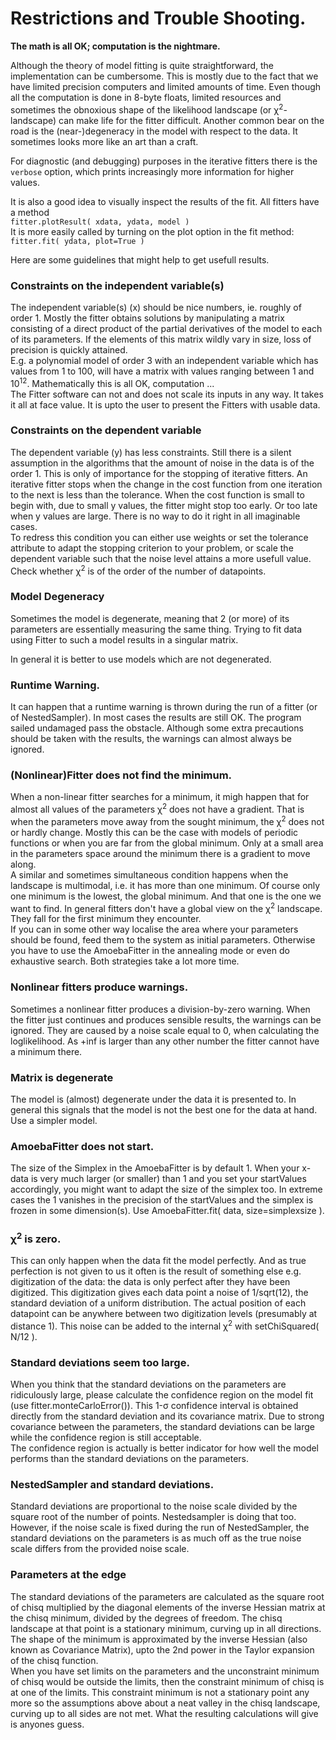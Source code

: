 
# Restrictions and Trouble Shooting.

**The math is all OK; computation is the nightmare.**


Although the theory of model fitting is quite straightforward, the
implementation can be cumbersome. This is mostly due to the fact that we
have limited precision computers and limited amounts of time. Even
though all the computation is done in 8-byte floats, limited resources
and sometimes the obnoxious shape of the likelihood landscape (or
&chi;<sup>2</sup>-landscape) can make life for the fitter difficult.
Another common bear on the road is the (near-)degeneracy in the model
with respect to the data. It sometimes looks more like an art than a
craft. 

For diagnostic (and debugging) purposes in the iterative fitters there
is the `verbose` option, which prints increasingly more information for
higher values.

It is also a good idea to visually inspect the results of the fit. All
fitters have a method<br> 
`fitter.plotResult( xdata, ydata, model )`<br> 
It is more easily called by turning on the plot option in the fit method:<br>
`fitter.fit( ydata, plot=True )`<br>

Here are some guidelines that might help to get usefull results.

<a name="restriction"></a>
### **Constraints on the independent variable(s)**<br>
The independent variable(s) (x) should be nice numbers, ie. roughly of
order 1. Mostly the fitter obtains solutions by manipulating a matrix
consisting of a direct product of the partial derivatives of the model
to each of its parameters. If the elements of this matrix wildly vary in
size, loss of precision is quickly attained. <br>
E.g. a polynomial model of order 3 with an independent variable which
has values from 1 to 100, will have a matrix with values ranging between
1 and 10<sup>12</sup>. Mathematically this is all OK, computation ...<br>
The Fitter software can not and does not scale its inputs in any way. It
takes it all at face value. It is upto the user to present the Fitters
with usable data. 

### **Constraints on the dependent variable**<br>
The dependent variable (y) has less constraints. Still there is a silent
assumption in the algorithms that the amount of noise in the data is of
the order 1. This is only of importance for the stopping of
iterative fitters. An iterative fitter stops when the change in the cost
function from one iteration to the next is less than the tolerance. When
the cost function is small to begin with, due to small y values, the
fitter might stop too early. Or too late when y values are large.
There is no way to do it right in all imaginable cases. <br>
To redress this condition you can either use weights 
or set the tolerance attribute to adapt the stopping 
criterion to your problem, or scale the dependent variable such that 
the noise level attains a more usefull value. <br>
Check whether &chi;<sup>2</sup> is of the order of the
number of datapoints. 

### **Model Degeneracy**<br>
Sometimes the model is degenerate, meaning that 2 (or more) of its 
parameters are essentially measuring the same thing. 
Trying to fit data using Fitter to such a model results in a singular matrix.
<!-- SVDFitter has not yet been implemented.
The SingularValueDecompositionFitter has less problems as it evenly 
distributes the value over the degenerated parameters. 
Try hasDegeneracy() to check for this condition.<br>
-->
In general it is better to use models which are not degenerated.   

<a name="warning"></a>
### **Runtime Warning.**<br>
It can happen that a runtime warning is thrown during the run of a 
fitter (or of NestedSampler). In most cases the results are still OK.
The program sailed undamaged pass the obstacle. Although some extra 
precautions should be taken with the results, the warnings can almost
always be ignored.

<a name="help"></a>
### **(Nonlinear)Fitter does not find the minimum.**<br>
When a non-linear fitter searches for a minimum, it migh happen that for
almost all values of the parameters &chi;<sup>2</sup> does not have a
gradient. That is when the parameters move away from the sought minimum,
the &chi;<sup>2</sup> does not or hardly change. Mostly this can be the
case with models of periodic functions or when you are far from the
global minimum. Only at a small  area in the parameters space around the
minimum there is a gradient to  move along.<br>
A similar and sometimes simultaneous condition happens when
the landscape is multimodal, i.e. it has more than one minimum. Of
course only one minimum is the lowest, the global minimum. And that one
is the one we want to find. In general fitters don't have a global view
on the &chi;<sup>2</sup> landscape. They fall for the first minimum they
encounter. <br>
If you can in some other way localise the area where your parameters
should be found, feed them to the system as initial parameters.
Otherwise you have to use the AmoebaFitter in the annealing mode or even
do exhaustive search. Both strategies take a lot more time.

### **Nonlinear fitters produce warnings.**<br>
Sometimes a nonlinear fitter produces a division-by-zero warning. When 
the fitter just continues and produces sensible results, the warnings
can be ignored. They are caused by a noise scale equal to 0, when 
calculating the loglikelihood. As +inf is larger than any other number 
the fitter cannot have a minimum there. 

### **Matrix is degenerate**<br>
The model is (almost) degenerate under the data it is presented to. In
general this signals that the model is not the best one for the data at
hand. Use a simpler model.

### **AmoebaFitter does not start.**<br>
The size of the Simplex in the AmoebaFitter is by default 1.  When your
x-data is  very much larger (or smaller) than 1 and you set your
startValues accordingly,  you might want to adapt the size of the
simplex too.  In extreme cases the 1 vanishes in the precision of the
startValues and the  simplex is frozen in some dimension(s). Use
AmoebaFitter.fit( data, size=simplexsize ).

### **&chi;<sup>2</sup> is zero.**<br>
This can only happen when the data fit the
model perfectly. And as true perfection is not given to us it often is
the result of something else e.g. digitization of the data: the data is
only perfect after they have been digitized. 
This digitization gives each data point 
a noise of 1/sqrt(12), the standard deviation of a uniform distribution. 
The actual position of each datapoint can be anywhere between two
digitization levels (presumably at distance 1). 
This noise can be added to the internal &chi;<sup>2</sup> with 
setChiSquared( N/12 ).

### **Standard deviations seem too large.**<br>
When you think that the standard deviations on the parameters are 
ridiculously large, please calculate the confidence region on the model fit 
(use fitter.monteCarloError()). This 1-&sigma; confidence interval is obtained 
directly from the standard deviation and its covariance matrix. Due to strong 
covariance between the parameters, the standard deviations can be large 
while the confidence region is still acceptable. <br>
The confidence region is actually is better indicator for how well the model
performs than the standard deviations on the parameters.  

### **NestedSampler and standard deviations.**<br>
Standard deviations are proportional to the noise scale divided by the 
square root of the number of points. Nestedsampler is doing that too. 
However, if the noise scale is fixed during the run of NestedSampler, 
the standard deviations on the parameters is as much off as the true noise 
scale differs from the provided noise scale.

### **Parameters at the edge**<br>
The standard deviations of the parameters are calculated as the
square root of chisq multiplied by the diagonal elements of the inverse
Hessian matrix at the chisq minimum, divided by the degrees of freedom.
The chisq landscape at that point is a stationary minimum, curving up in
all directions. The shape of the minimum is approximated by the inverse
Hessian (also known as Covariance Matrix), upto the 2nd power in the
Taylor expansion of the chisq function.<br>
When you have set limits on the parameters and the unconstraint minimum
of chisq would be outside the limits, then the constraint minimum of
chisq is at one of the limits. This constraint minimum is not a
stationary point any more so the assumptions above about a neat valley
in the chisq landscape, curving up to all sides are not met.
What the resulting calculations will give is anyones guess. 

